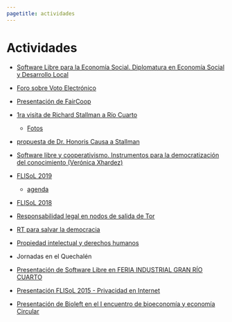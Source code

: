```yaml
---
pagetitle: actividades
---
```


# Actividades

- [Software Libre para la Economía Social. Diplomatura en Economía Social y Desarrollo Local](https://dbellomo.github.io/sl.coop/)


- [Foro sobre Voto Electrónico](https://pewen.tk/evoto/)

- [Presentación de FairCoop](https://pewen.tk/fairtalk/)

- [1ra visita de Richard Stallman a Río Cuarto](https://www.unrc.edu.ar/unrc/n_comp.cdc?nota=32016)
  - [Fotos](https://ecounrc.github.io/rms/img/)

- [propuesta de Dr. Honoris Causa a Stallman](https://ecounrc.github.io/rms/)

- [Software libre y cooperativismo. Instrumentos para la democratización
del conocimiento (Verónica Xhardez)](https://dbellomo.github.io/sl.coop/FCE.Verox.2018.pdf)

- [FLISoL 2019](https://flisol.info/FLISOL2019/Argentina/RioCuarto)
  - [agenda](https://cutral.github.io/flisol2019/)

- [FLISoL 2018](https://flisol.info/FLISOL2018/Argentina/RioCuarto)

- [Responsabilidad legal en nodos de salida de Tor](http://pewen.tk/tor/)

- [RT para salvar la democracia](http://pewen.tk/rt/)

- [Propiedad intelectual y derechos humanos](https://pewen.tk/piydh/)

- Jornadas en el Quechalén

- [Presentación de Software Libre en FERIA INDUSTRIAL GRAN RÍO CUARTO](https://pewen.github.io/sl.com)

- [Presentación FLISoL 2015 - Privacidad en Internet](
https://pewen.github.io/FLISoL2015-privacidad/FLISoL2015-privacidad.pdf)

- [Presentación de Bioleft en el I encuentro de bioeconomía y economía Circular](https://encuentrocircular.github.io)
